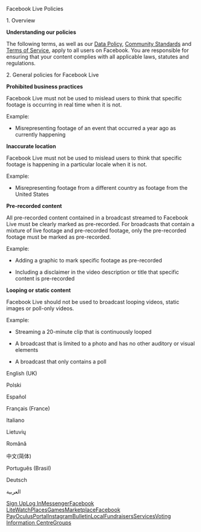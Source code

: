 Facebook Live Policies

1\. Overview

**Understanding our policies**

The following terms, as well as our [Data Policy](https://www.facebook.com/about/privacy/), [Community Standards](https://www.facebook.com/communitystandards/) and [Terms of Service](https://www.facebook.com/legal/terms), apply to all users on Facebook. You are responsible for ensuring that your content complies with all applicable laws, statutes and regulations.

2\. General policies for Facebook Live

**Prohibited business practices**

Facebook Live must not be used to mislead users to think that specific footage is occurring in real time when it is not.

Example:

*   Misrepresenting footage of an event that occurred a year ago as currently happening

**Inaccurate location**

Facebook Live must not be used to mislead users to think that specific footage is happening in a particular locale when it is not.

Example:

*   Misrepresenting footage from a different country as footage from the United States

**Pre-recorded content**

All pre-recorded content contained in a broadcast streamed to Facebook Live must be clearly marked as pre-recorded. For broadcasts that contain a mixture of live footage and pre-recorded footage, only the pre-recorded footage must be marked as pre-recorded.

Example:

*   Adding a graphic to mark specific footage as pre-recorded

*   Including a disclaimer in the video description or title that specific content is pre-recorded

**Looping or static content**

Facebook Live should not be used to broadcast looping videos, static images or poll-only videos.

Example:

*   Streaming a 20-minute clip that is continuously looped

*   A broadcast that is limited to a photo and has no other auditory or visual elements

*   A broadcast that only contains a poll

English (UK)

Polski

Español

Français (France)

Italiano

Lietuvių

Română

中文(简体)

Português (Brasil)

Deutsch

العربية

[Sign Up](https://www.facebook.com/reg/)[Log In](https://www.facebook.com/login/)[Messenger](https://l.facebook.com/l.php?u=https%3A%2F%2Fmessenger.com%2F&h=AT1EYLp6XFJQDmXZABQvPCt2gsdhgSceRjpStc7nM1ZeKuudWi5JnQ4s3o0LzGEiZ3dWamSVCOYXjWK5mmEq8Uul0skI5_Tgjusl8SEjXghyik6kNR5PsXLa-x-kxB-tW6zWlY-JWU_lR2VMO5Tv_nFUmX7VY8-mVvBxRw)[Facebook Lite](https://www.facebook.com/lite/)[Watch](https://en-gb.facebook.com/watch/)[Places](https://www.facebook.com/places/)[Games](https://www.facebook.com/games/)[Marketplace](https://www.facebook.com/marketplace/)[Facebook Pay](https://pay.facebook.com/)[Oculus](https://l.facebook.com/l.php?u=https%3A%2F%2Fwww.oculus.com%2F&h=AT1EYLp6XFJQDmXZABQvPCt2gsdhgSceRjpStc7nM1ZeKuudWi5JnQ4s3o0LzGEiZ3dWamSVCOYXjWK5mmEq8Uul0skI5_Tgjusl8SEjXghyik6kNR5PsXLa-x-kxB-tW6zWlY-JWU_lR2VMO5Tv_nFUmX7VY8-mVvBxRw)[Portal](https://portal.facebook.com/)[Instagram](https://l.facebook.com/l.php?u=https%3A%2F%2Fwww.instagram.com%2F&h=AT1EYLp6XFJQDmXZABQvPCt2gsdhgSceRjpStc7nM1ZeKuudWi5JnQ4s3o0LzGEiZ3dWamSVCOYXjWK5mmEq8Uul0skI5_Tgjusl8SEjXghyik6kNR5PsXLa-x-kxB-tW6zWlY-JWU_lR2VMO5Tv_nFUmX7VY8-mVvBxRw)[Bulletin](https://www.bulletin.com/)[Local](https://www.facebook.com/local/lists/245019872666104/)[Fundraisers](https://www.facebook.com/fundraisers/)[Services](https://www.facebook.com/biz/directory/)[Voting Information Centre](https://www.facebook.com/votinginformationcenter/?entry_point=c2l0ZQ%3D%3D)[Groups](https://www.facebook.com/groups/explore/)